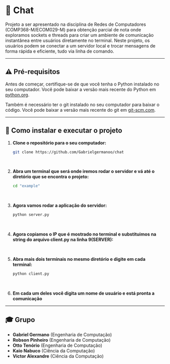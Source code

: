 # :speech_balloon: Chat
Projeto a ser apresentado na disciplina de Redes de Computadores (COMP368-M/ECOM029-M) para obtenção parcial de nota onde exploramos sockets e threads para criar um ambiente de comunicação instantânea entre usuários diretamente no terminal.
Neste projeto, os usuários podem se conectar a um servidor local e trocar mensagens de forma rápida e eficiente, tudo via linha de comando.
***
## :warning: Pré-requisitos
Antes de começar, certifique-se de que você tenha o Python instalado no seu computador. Você pode baixar a versão mais recente do Python em [python.org](https://www.python.org/).

Também é necessário ter o git instalado no seu computador para baixar o código. Você pode baixar a versão mais recente do git em [git-scm.com](https://git-scm.com/).

***

## :floppy_disk: Como instalar e executar o projeto

1. **Clone o repositório para o seu computador:**
   ```bash
   git clone https://github.com/Gabrielgermanoo/chat

<br>

2. **Abra um terminal que será onde iremos rodar o servidor e vá até o diretório que se encontra o projeto:**
    ```bash
    cd "example"

<br>

3. **Agora vamos rodar a aplicação do servidor:**
    ```bash
    python server.py

<br>

4. **Agora copiamos o IP que é mostrado no terminal e substituimos na string do arquivo client.py na linha 9(SERVER):**

<br>

5. **Abra mais dois terminais no mesmo diretório e digite em cada terminal:**
   ```bash
   python client.py

<br>

6. **Em cada um deles você digita um nome de usuário e está pronta a comunicação**
***
## :mortar_board: Grupo
- **Gabriel Germano** (Engenharia de Computação)
- **Robson Pinheiro** (Engenharia de Computação)
- **Otto Tenório** (Engenharia de Computação)
- **Kaio Nabuco** (Ciência da Computação)
- **Victor Alexandre** (Ciência da Computação)

